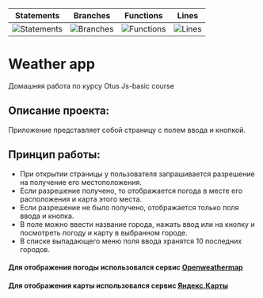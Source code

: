 | Statements                                                                | Branches                                                                   | Functions                                                             | Lines                                                           |
| ------------------------------------------------------------------------- | -------------------------------------------------------------------------- | --------------------------------------------------------------------- | --------------------------------------------------------------- |
| ![Statements](https://img.shields.io/badge/statements-89.8%25-yellow.svg) | ![Branches](https://img.shields.io/badge/branches-91.8%25-brightgreen.svg) | ![Functions](https://img.shields.io/badge/functions-79.17%25-red.svg) | ![Lines](https://img.shields.io/badge/lines-89.8%25-yellow.svg) |

# Weather app

Домашняя работа по курсу Otus Js-basic course

## Описание проекта:

Приложение представляет собой страницу с полем ввода и кнопкой.

## Принцип работы:

- При открытии страницы у пользователя запрашивается разрешение на получение его местоположения.
- Если разрешение получено, то отображается погода в месте его расположения и карта этого места.
- Если разрешение не было получено, отображается только поля ввода и кнопка.
- В поле можно ввести название города, нажать ввод или на кнопку и посмотреть погоду и карту в выбранном городе.
- В списке выпадающего меню поля ввода хранятся 10 последних городов.

#### Для отображения погоды использовался сервис [Openweathermap](https://openweathermap.org/current)

#### Для отображения карты использовался сервис [Яндекс.Карты](https://yandex.ru/dev/maps/)
